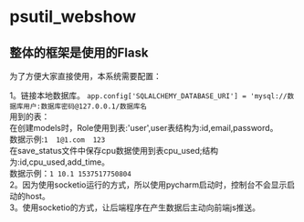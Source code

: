 # psutil_webshow
## 整体的框架是使用的Flask
为了方便大家直接使用，本系统需要配置：

1。链接本地数据库。
`app.config['SQLALCHEMY_DATABASE_URI'] = 'mysql://数据库用户:数据库密码@127.0.0.1/数据库名`<br>
用到的表：<br>
在创建models时，Role使用到表:'user',user表结构为:id,email,password。<br>
数据示例:`1  1@1.com  123`<br>
在save_status文件中保存cpu数据使用到表cpu_used;结构为:id,cpu_used,add_time。<br>
数据示例：`1 10.1 1537517750804`<br>
2。因为使用socketio运行的方式，所以使用pycharm启动时，控制台不会显示启动的host。<br>
3。使用socketio的方式，让后端程序在产生数据后主动向前端js推送。<br>
